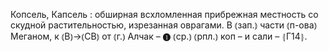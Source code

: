 ---
---

Копсель, Капсель
: обширная всхломленная прибрежная местность со скудной растительностью, изрезанная оврагами. В ⦅зап.⦆ части ⦅п-ова⦆ Меганом, к ⦅В⦆→⦅СВ⦆ от ⦅г.⦆ Алчак – ❶ ⦅ср.⦆ ⦅рпл.⦆ коп – и сали – ⦃Г14⦄.
